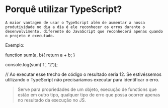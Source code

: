 # Porquê utilizar TypeScript?
    A maior vantagem de usar o TypeScript além de aumentar a nossa produtividade no dia a dia é ele reconhecer os erros durante o desenvolvimento, diferente do JavaScript que reconhecerá apenas quando o projeto é executado.

Exemplo:

function sum(a, b){
  return a + b;
}

console.log(sum('1', '2'));

// Ao executar esse trecho de código o resultado seria 12.
Se estivéssemos utilizando o TypeScript não precisaríamos executar para identificar o erro.

> Serve para propriedades de um objeto, execução de functions que estão em outro tipo, qualquer tipo de erro que possa ocorrer apenas no resultado da execução no JS.